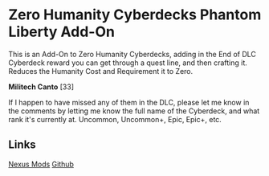 # Zero Humanity Cyberdecks Phantom Liberty Add-On

This is an Add-On to Zero Humanity Cyberdecks, adding in the End of DLC Cyberdeck reward you can get through a quest line, and then crafting it. Reduces the Humanity Cost and Requirement it to Zero.

**Militech Canto** [33]

If I happen to have missed any of them in the DLC, please let me know in the comments by letting me know the full name of the Cyberdeck, and what rank it's currently at. Uncommon, Uncommon+, Epic, Epic+, etc.

## Links

[Nexus Mods](https://www.nexusmods.com/cyberpunk2077/mods/22193)
[Github](https://github.com/hyd-n-plyn-syt/Zero-Humanity-Cyberdecks)